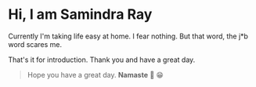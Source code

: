 # Hi, I am Samindra Ray
Currently I'm taking life easy at home.
I fear nothing. But that word, the j*b word scares me.

That's it for introduction. Thank you and have a great day. 

> Hope you have a great day. **Namaste** 🙏 😁
<!---
Goldeneagle187/Goldeneagle187 is a ✨ special ✨ repository because its `README.md` (this file) appears on your GitHub profile.
You can click the Preview link to take a look at your changes.
--->
